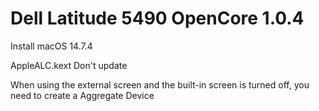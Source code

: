 # Dell Latitude 5490 OpenCore 1.0.4

Install macOS 14.7.4

AppleALC.kext Don't update

When using the external screen and the built-in screen is turned off, you need to create a Aggregate Device
